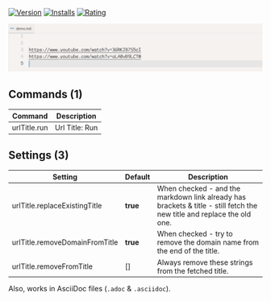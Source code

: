 [![Version](https://img.shields.io/visual-studio-marketplace/v/usernamehw.url-title)](https://marketplace.visualstudio.com/items?itemName=usernamehw.url-title)
[![Installs](https://img.shields.io/visual-studio-marketplace/i/usernamehw.url-title)](https://marketplace.visualstudio.com/items?itemName=usernamehw.url-title)
[![Rating](https://img.shields.io/visual-studio-marketplace/r/usernamehw.url-title)](https://marketplace.visualstudio.com/items?itemName=usernamehw.url-title)

![demo](img/demo.gif)

<!-- COMMANDS_START -->
## Commands (1)

|Command|Description|
|-|-|
|urlTitle.run|Url Title: Run|
<!-- COMMANDS_END -->

<!-- SETTINGS_START -->
## Settings (3)

|Setting|Default|Description|
|-|-|-|
|urlTitle.replaceExistingTitle|**true**|When checked - and the markdown link already has brackets & title - still fetch the new title and replace the old one.|
|urlTitle.removeDomainFromTitle|**true**|When checked - try to remove the domain name from the end of the title.|
|urlTitle.removeFromTitle|\[\]|Always remove these strings from the fetched title.|
<!-- SETTINGS_END -->

Also, works in AsciiDoc files (`.adoc` & `.asciidoc`).
